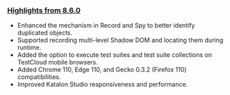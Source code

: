### [Highlights from 8.6.0](https://docs.katalon.com/docs/general-information/release-notes/katalon-studio/katalon-studio-release-notes-version-8.x)

* Enhanced the mechanism in Record and Spy to better identify duplicated objects.
* Supported recording multi-level Shadow DOM and locating them during runtime.
* Added the option to execute test suites and test suite collections on TestCloud mobile browsers.
* Added Chrome 110, Edge 110, and Gecko 0.3.2 (Firefox 110) compatibilities.
* Improved Katalon Studio responsiveness and performance.
